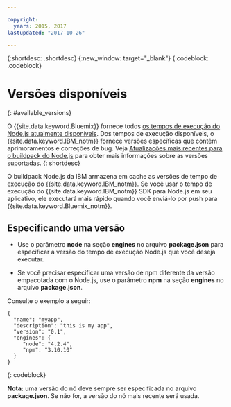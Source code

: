 ```yaml
---

copyright:
  years: 2015, 2017
lastupdated: "2017-10-26"

---
```


{:shortdesc: .shortdesc}
{:new_window: target="_blank"}
{:codeblock: .codeblock}

# Versões disponíveis
{: #available_versions}

O {{site.data.keyword.Bluemix}} fornece todos [os tempos de execução do Node.js atualmente disponíveis](http://nodejs.org/dist/). Dos tempos de execução disponíveis, o {{site.data.keyword.IBM_notm}} fornece versões específicas que contêm aprimoramentos e
correções de bug. Veja [Atualizações mais recentes para o buildpack do Node.js](/docs/runtimes/nodejs/updates.html) para obter mais informações sobre as versões suportadas.
{: shortdesc}

O buildpack Node.js da IBM armazena em cache as versões de tempo de execução do {{site.data.keyword.IBM_notm}}. Se
você usar o tempo de execução do {{site.data.keyword.IBM_notm}} SDK para Node.js em seu aplicativo, ele executará mais rápido quando você enviá-lo por push para {{site.data.keyword.Bluemix_notm}}.

## Especificando uma versão

* Use o parâmetro **node** na seção **engines** no arquivo **package.json** para especificar a versão do tempo de execução Node.js que você deseja executar.

* Se você precisar especificar uma versão de npm diferente da versão empacotada com o Node.js, use o parâmetro **npm** na seção **engines** no arquivo **package.json**.  

Consulte o exemplo a seguir:

```
{
  "name": "myapp",
  "description": "this is my app",
  "version": "0.1",
  "engines": {
     "node": "4.2.4",
     "npm": "3.10.10"
  }
}
```
{: codeblock}

**Nota:** uma versão do nó deve sempre ser especificada no arquivo **package.json**. Se não for, a versão do nó mais recente será usada.
